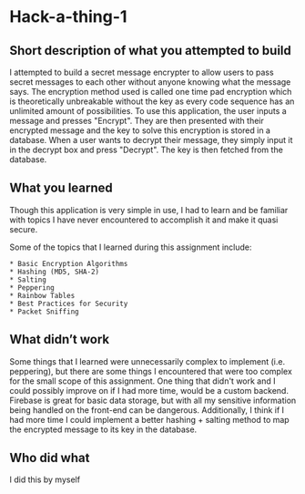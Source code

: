 # Hack-a-thing-1
## Short description of what you attempted to build
I attempted to build a secret message encrypter to allow users to pass secret messages to each other without anyone knowing what the message says. The encryption method used is called one time pad encryption which is theoretically unbreakable without the key as every code sequence has an unlimited amount of possibilities. To use this application, the user inputs a message and presses "Encrypt". They are then presented with their encrypted message and the key to solve this encryption is stored in a database. When a user wants to decrypt their message, they simply input it in the decrypt box and press "Decrypt". The key is then fetched from the database.
## What you learned
Though this application is very simple in use, I had to learn and be familiar with topics I have never encountered to accomplish it and make it quasi secure.

Some of the topics that I learned during this assignment include:
	
    * Basic Encryption Algorithms
    * Hashing (MD5, SHA-2)
    * Salting
    * Peppering
    * Rainbow Tables
    * Best Practices for Security
    * Packet Sniffing
    
## What didn’t work
Some things that I learned were unnecessarily complex to implement (i.e. peppering), but there are some things I encountered that were too complex for the small scope of this assignment. One thing that didn't work and I could possibly improve on if I had more time, would be a custom backend. Firebase is great for basic data storage, but with all my sensitive information being handled on the front-end can be dangerous. Additionally, I think if I had more time I could implement a better hashing + salting method to map the encrypted message to its key in the database. 
## Who did what 
I did this by myself
